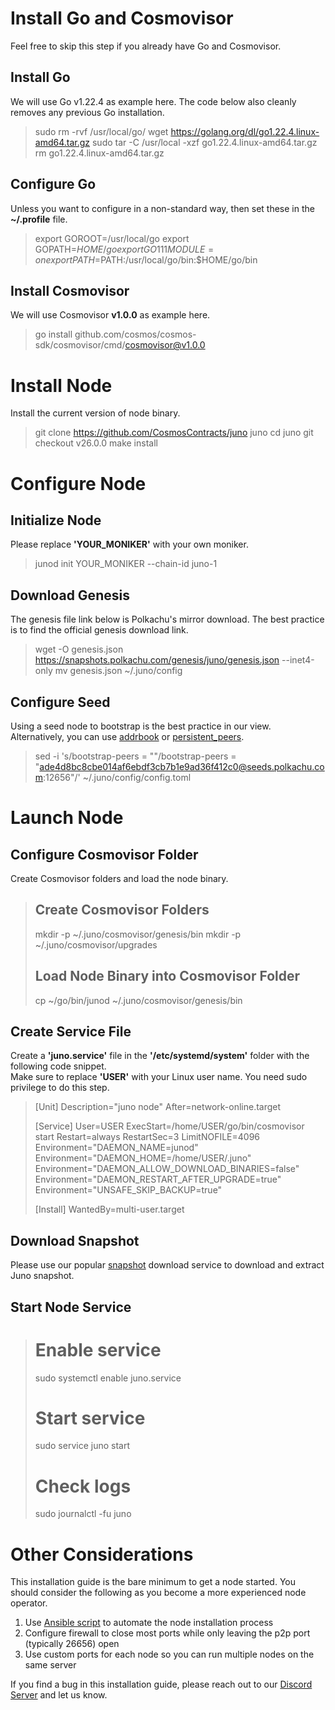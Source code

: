 # Install Go and Cosmovisor

Feel free to skip this step if you already have Go and Cosmovisor.

## Install Go

We will use Go v1.22.4 as example here. The code below also cleanly removes any previous Go installation.

> sudo rm -rvf /usr/local/go/
> wget https://golang.org/dl/go1.22.4.linux-amd64.tar.gz
> sudo tar -C /usr/local -xzf go1.22.4.linux-amd64.tar.gz
> rm go1.22.4.linux-amd64.tar.gz

## Configure Go

Unless you want to configure in a non-standard way, then set these in the __~/.profile__ file.

> export GOROOT=/usr/local/go
> export GOPATH=$HOME/go
> export GO111MODULE=on
> export PATH=$PATH:/usr/local/go/bin:$HOME/go/bin

## Install Cosmovisor

We will use Cosmovisor __v1.0.0__ as example here.

> go install github.com/cosmos/cosmos-sdk/cosmovisor/cmd/cosmovisor@v1.0.0

# Install Node

Install the current version of node binary.

> git clone https://github.com/CosmosContracts/juno juno
> cd juno
> git checkout v26.0.0
> make install

# Configure Node

## Initialize Node

Please replace __'YOUR_MONIKER'__ with your own moniker.

> junod init YOUR_MONIKER --chain-id juno-1

## Download Genesis

The genesis file link below is Polkachu's mirror download. The best practice is to find the official genesis download link.

> wget -O genesis.json https://snapshots.polkachu.com/genesis/juno/genesis.json --inet4-only
> mv genesis.json ~/.juno/config

## Configure Seed

Using a seed node to bootstrap is the best practice in our view.   
Alternatively, you can use [addrbook](https://polkachu.com/addrbooks/juno) or [persistent_peers](https://polkachu.com/live_peers/juno).

> sed -i 's/bootstrap-peers = ""/bootstrap-peers = "ade4d8bc8cbe014af6ebdf3cb7b1e9ad36f412c0@seeds.polkachu.com:12656"/' ~/.juno/config/config.toml

# Launch Node

## Configure Cosmovisor Folder

Create Cosmovisor folders and load the node binary.

> ## Create Cosmovisor Folders
> mkdir -p ~/.juno/cosmovisor/genesis/bin
> mkdir -p ~/.juno/cosmovisor/upgrades
> 
> ## Load Node Binary into Cosmovisor Folder
> cp ~/go/bin/junod ~/.juno/cosmovisor/genesis/bin

## Create Service File

Create a __'juno.service'__ file in the __'/etc/systemd/system'__ folder with the following code snippet.  
Make sure to replace __'USER'__ with your Linux user name. You need sudo privilege to do this step.

> [Unit]
> Description="juno node"
> After=network-online.target
> 
> [Service]
> User=USER
> ExecStart=/home/USER/go/bin/cosmovisor start
> Restart=always
> RestartSec=3
> LimitNOFILE=4096
> Environment="DAEMON_NAME=junod"
> Environment="DAEMON_HOME=/home/USER/.juno"
> Environment="DAEMON_ALLOW_DOWNLOAD_BINARIES=false"
> Environment="DAEMON_RESTART_AFTER_UPGRADE=true"
> Environment="UNSAFE_SKIP_BACKUP=true"
> 
> [Install]
> WantedBy=multi-user.target

## Download Snapshot

Please use our popular [snapshot](https://polkachu.com/tendermint_snapshots/juno) download service to download and extract Juno snapshot.

## Start Node Service

> # Enable service
> sudo systemctl enable juno.service
> 
> # Start service
> sudo service juno start
> 
> # Check logs
> sudo journalctl -fu juno

# Other Considerations

This installation guide is the bare minimum to get a node started. You should consider the following as you become a more experienced node operator.

1. Use [Ansible script](https://github.com/polkachu/cosmos-validators) to automate the node installation process
2. Configure firewall to close most ports while only leaving the p2p port (typically 26656) open
3. Use custom ports for each node so you can run multiple nodes on the same server

If you find a bug in this installation guide, please reach out to our [Discord Server](https://discord.com/invite/b5nXFAsex2) and let us know.
